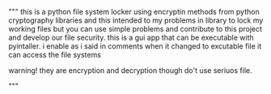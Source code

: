 """
this is a python file system locker using encryptin methods from python cryptography libraries
and this intended to my problems in library to lock my working files but you can use simple 
problems and contribute to this project and develop our file security. this is a gui app that can be
executable with pyintaller. i enable as i said in comments when it changed to excutable file it can access
the file systems

warning! they are encryption and decryption though do't use seriuos file.

"""
